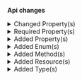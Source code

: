 **Api changes**

<details>
<summary>Changed Property(s)</summary>

- :warning: changed property `includedDiscounts` of type `DiscountedLineItemPriceDraft` from type `DiscountedLineItemPortion[]` to `DiscountedLineItemPortionDraft[]`
</details>


<details>
<summary>Required Property(s)</summary>

- :warning: changed property `isOnStock` of type `ProductVariantAvailability` to be required
- changed property `priceMode` of type `CustomLineItemDraft` to be optional
- changed property `oldShipmentState` of type `OrderShipmentStateChangedMessage` to be optional
- changed property `oldOrderState` of type `OrderStateChangedMessage` to be optional
- changed property `oldShipmentState` of type `OrderShipmentStateChangedMessagePayload` to be optional
- changed property `oldOrderState` of type `OrderStateChangedMessagePayload` to be optional
</details>


<details>
<summary>Added Property(s)</summary>

- added property `taxPortions` to type `TaxedItemPrice`
- added property `totalTax` to type `TaxedPriceDraft`
- added property `key` to type `DiscountCode`
- added property `key` to type `DiscountCodeDraft`
- added property `id` to type `ProductVariantAvailability`
- added property `version` to type `ProductVariantAvailability`
- added property `productsSearch` to type `SearchIndexingConfiguration`
- added property `mode` to type `ProjectChangeProductSearchIndexingEnabledAction`
</details>


<details>
<summary>Added Enum(s)</summary>

- added enum `product-tailoring` to type `ReferenceTypeId`
- added enum `ManuallySuspended` to type `SubscriptionHealthStatus`
</details>


<details>
<summary>Added Method(s)</summary>

- added method `$apiRoot->withProjectKey()->productTailoring()->get()`
- added method `$apiRoot->withProjectKey()->productTailoring()->post()`
- added method `$apiRoot->withProjectKey()->discountCodes()->withKey()->get()`
- added method `$apiRoot->withProjectKey()->discountCodes()->withKey()->head()`
- added method `$apiRoot->withProjectKey()->discountCodes()->withKey()->post()`
- added method `$apiRoot->withProjectKey()->discountCodes()->withKey()->delete()`
- added method `$apiRoot->withProjectKey()->products()->search()->post()`
- added method `$apiRoot->withProjectKey()->products()->search()->head()`
- added method `$apiRoot->withProjectKey()->productTailoring()->withKey()->get()`
- added method `$apiRoot->withProjectKey()->productTailoring()->withKey()->post()`
- added method `$apiRoot->withProjectKey()->productTailoring()->withKey()->delete()`
- added method `$apiRoot->withProjectKey()->productTailoring()->withId()->get()`
- added method `$apiRoot->withProjectKey()->productTailoring()->withId()->post()`
- added method `$apiRoot->withProjectKey()->productTailoring()->withId()->delete()`
- added method `$apiRoot->withProjectKey()->inStoreKeyWithStoreKeyValue()->productTailoring()->get()`
- added method `$apiRoot->withProjectKey()->inStoreKeyWithStoreKeyValue()->productTailoring()->post()`
- added method `$apiRoot->withProjectKey()->inStoreKeyWithStoreKeyValue()->products()->withProductId()->productTailoring()->get()`
- added method `$apiRoot->withProjectKey()->inStoreKeyWithStoreKeyValue()->products()->withProductId()->productTailoring()->post()`
- added method `$apiRoot->withProjectKey()->inStoreKeyWithStoreKeyValue()->products()->withProductId()->productTailoring()->delete()`
- added method `$apiRoot->withProjectKey()->inStoreKeyWithStoreKeyValue()->products()->withProductKey()->productTailoring()->get()`
- added method `$apiRoot->withProjectKey()->inStoreKeyWithStoreKeyValue()->products()->withProductKey()->productTailoring()->post()`
- added method `$apiRoot->withProjectKey()->inStoreKeyWithStoreKeyValue()->products()->withProductKey()->productTailoring()->delete()`
</details>


<details>
<summary>Added Resource(s)</summary>

- added resource `/{projectKey}/product-tailoring`
- added resource `/{projectKey}/discount-codes/key={key}`
- added resource `/{projectKey}/products/search`
- added resource `/{projectKey}/product-tailoring/key={key}`
- added resource `/{projectKey}/product-tailoring/{ID}`
- added resource `/{projectKey}/in-store/key={storeKey}/product-tailoring`
- added resource `/{projectKey}/in-store/key={storeKey}/products`
- added resource `/{projectKey}/in-store/key={storeKey}/products/{productID}`
- added resource `/{projectKey}/in-store/key={storeKey}/products/key={productKey}`
- added resource `/{projectKey}/in-store/key={storeKey}/products/{productID}/product-tailoring`
- added resource `/{projectKey}/in-store/key={storeKey}/products/key={productKey}/product-tailoring`
</details>


<details>
<summary>Added Type(s)</summary>

- added type `DiscountedLineItemPortionDraft`
- added type `DiscountCodeSetKeyAction`
- added type `LockedFieldError`
- added type `GraphQLLockedFieldError`
- added type `DiscountCodeCreatedMessage`
- added type `DiscountCodeDeletedMessage`
- added type `DiscountCodeKeySetMessage`
- added type `ProductTailoringCreatedMessage`
- added type `ProductTailoringDeletedMessage`
- added type `ProductTailoringDescriptionSetMessage`
- added type `ProductTailoringNameSetMessage`
- added type `ProductTailoringPublishedMessage`
- added type `ProductTailoringSlugSetMessage`
- added type `ProductTailoringUnpublishedMessage`
- added type `DiscountCodeCreatedMessagePayload`
- added type `DiscountCodeDeletedMessagePayload`
- added type `DiscountCodeKeySetMessagePayload`
- added type `ProductTailoringCreatedMessagePayload`
- added type `ProductTailoringDeletedMessagePayload`
- added type `ProductTailoringDescriptionSetMessagePayload`
- added type `ProductTailoringNameSetMessagePayload`
- added type `ProductTailoringPublishedMessagePayload`
- added type `ProductTailoringSlugSetMessagePayload`
- added type `ProductTailoringUnpublishedMessagePayload`
- added type `ProductPagedSearchResponse`
- added type `ProductSearchErrorResponse`
- added type `ProductSearchMatchingVariantEntry`
- added type `ProductSearchMatchingVariants`
- added type `ProductSearchProjectionParams`
- added type `ProductSearchRequest`
- added type `ProductSearchResult`
- added type `ProductSearchFacetCountExpression`
- added type `ProductSearchFacetCountLevelEnum`
- added type `ProductSearchFacetCountValue`
- added type `ProductSearchFacetDistinctBucketSortBy`
- added type `ProductSearchFacetDistinctBucketSortExpression`
- added type `ProductSearchFacetDistinctExpression`
- added type `ProductSearchFacetDistinctValue`
- added type `ProductSearchFacetExpression`
- added type `ProductSearchFacetRangesExpression`
- added type `ProductSearchFacetRangesFacetRange`
- added type `ProductSearchFacetRangesValue`
- added type `ProductSearchFacetResult`
- added type `ProductSearchFacetResultBucket`
- added type `ProductSearchFacetResultBucketEntry`
- added type `ProductSearchFacetResultCount`
- added type `ProductSearchFacetScope`
- added type `ProductSearchFacetScopeEnum`
- added type `ProductTailoring`
- added type `ProductTailoringData`
- added type `ProductTailoringDraft`
- added type `ProductTailoringInStoreDraft`
- added type `ProductTailoringPagedQueryResponse`
- added type `ProductTailoringReference`
- added type `ProductTailoringResourceIdentifier`
- added type `ProductTailoringUpdate`
- added type `ProductTailoringUpdateAction`
- added type `ProductTailoringPublishAction`
- added type `ProductTailoringSetDescriptionAction`
- added type `ProductTailoringSetMetaAttributesAction`
- added type `ProductTailoringSetMetaDescriptionAction`
- added type `ProductTailoringSetMetaKeywordsAction`
- added type `ProductTailoringSetMetaTitleAction`
- added type `ProductTailoringSetNameAction`
- added type `ProductTailoringSetSlugAction`
- added type `ProductTailoringUnpublishAction`
- added type `ProductSearchIndexingMode`
- added type `ProductSearchStatus`
- added type `SearchAndExpression`
- added type `SearchAnyValue`
- added type `SearchCompoundExpression`
- added type `SearchDateRangeExpression`
- added type `SearchDateRangeValue`
- added type `SearchDateTimeRangeExpression`
- added type `SearchDateTimeRangeValue`
- added type `SearchExactExpression`
- added type `SearchExistsExpression`
- added type `SearchExistsValue`
- added type `SearchFieldType`
- added type `SearchFilterExpression`
- added type `SearchFullTextExpression`
- added type `SearchFullTextPrefixExpression`
- added type `SearchFullTextPrefixValue`
- added type `SearchFullTextValue`
- added type `SearchLongRangeExpression`
- added type `SearchLongRangeValue`
- added type `SearchMatchType`
- added type `SearchMatchingVariant`
- added type `SearchNotExpression`
- added type `SearchNumberRangeExpression`
- added type `SearchNumberRangeValue`
- added type `SearchOrExpression`
- added type `SearchPrefixExpression`
- added type `SearchQuery`
- added type `SearchQueryExpression`
- added type `SearchQueryExpressionValue`
- added type `SearchSortMode`
- added type `SearchSortOrder`
- added type `SearchSorting`
- added type `SearchTimeRangeExpression`
- added type `SearchTimeRangeValue`
- added type `SearchWildCardExpression`
</details>

